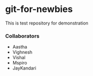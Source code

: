 # git-for-newbies
This is test repository for demonstration

### Collaborators
- Aastha
- Vighnesh
- Vishal
- Mspiro
- JayKandari
